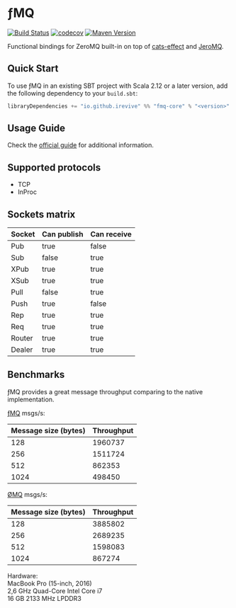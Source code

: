 # ƒMQ
[![Build Status](https://github.com/iRevive/fmq/workflows/CI/badge.svg)](https://github.com/iRevive/fmq/actions)
[![codecov](https://codecov.io/gh/iRevive/fmq/branch/master/graph/badge.svg)](https://codecov.io/gh/iRevive/fmq)
[![Maven Version](https://maven-badges.herokuapp.com/maven-central/io.github.irevive/fmq-core_2.13/badge.svg)](https://maven-badges.herokuapp.com/maven-central/io.github.irevive/fmq-core_2.13)

Functional bindings for ZeroMQ built-in on top of [cats-effect](https://github.com/typelevel/cats-effect) and [JeroMQ](https://github.com/zeromq/jeromq).

## Quick Start

To use ƒMQ in an existing SBT project with Scala 2.12 or a later version, add the following dependency to your `build.sbt`:
 
```scala
libraryDependencies += "io.github.irevive" %% "fmq-core" % "<version>"
```

## Usage Guide

Check the [official guide](https://irevive.github.io/fmq/) for additional information.

## Supported protocols

* TCP
* InProc

## Sockets matrix

| Socket | Can publish | Can receive |
|--------|-------------|-------------|
| Pub    | true        | false       |
| Sub    | false       | true        |
| XPub   | true        | true        |
| XSub   | true        | true        |
| Pull   | false       | true        |
| Push   | true        | false       |
| Rep    | true        | true        |
| Req    | true        | true        |
| Router | true        | true        |
| Dealer | true        | true        |

## Benchmarks

ƒMQ provides a great message throughput comparing to the native implementation.

[ƒMQ](https://github.com/iRevive/fmq/blob/master/bench/src/main/scala/io/fmq/SocketBenchmark.scala) msgs/s:

| Message size (bytes) | Throughput |
|----------------------|------------|
| 128                  | 1960737    |
| 256                  | 1511724    |
| 512                  | 862353     |
| 1024                 | 498450     |

[ØMQ](http://wiki.zeromq.org/results:ib-tests-v206) msgs/s: 

| Message size (bytes) | Throughput |
|----------------------|------------|
| 128                  | 3885802    |
| 256                  | 2689235    |
| 512                  | 1598083    |
| 1024                 | 867274     |

Hardware:  
MacBook Pro (15-inch, 2016)  
2,6 GHz Quad-Core Intel Core i7  
16 GB 2133 MHz LPDDR3  